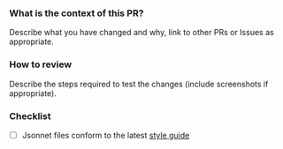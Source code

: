 ### What is the context of this PR?
Describe what you have changed and why, link to other PRs or Issues as appropriate.

### How to review
Describe the steps required to test the changes (include screenshots if appropriate).

### Checklist

* [ ] Jsonnet files conform to the latest [style guide](/ONSdigital/eq-questionnaire-schemas/.github/style_guide.md)
